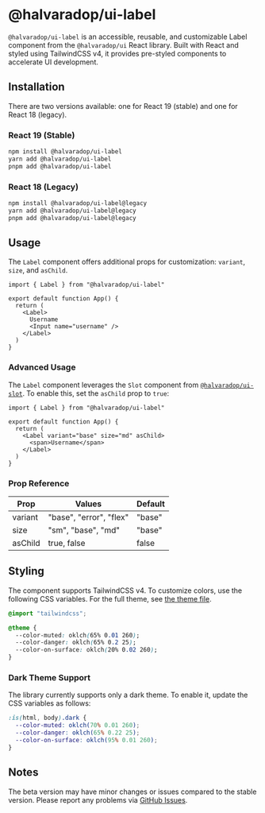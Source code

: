 # @halvaradop/ui-label

`@halvaradop/ui-label` is an accessible, reusable, and customizable Label component from the `@halvaradop/ui` React library. Built with React and styled using TailwindCSS v4, it provides pre-styled components to accelerate UI development.

## Installation

There are two versions available: one for React 19 (stable) and one for React 18 (legacy).

### React 19 (Stable)

```bash
npm install @halvaradop/ui-label
yarn add @halvaradop/ui-label
pnpm add @halvaradop/ui-label
```

### React 18 (Legacy)

```bash
npm install @halvaradop/ui-label@legacy
yarn add @halvaradop/ui-label@legacy
pnpm add @halvaradop/ui-label@legacy
```

## Usage

The `Label` component offers additional props for customization: `variant`, `size`, and `asChild`.

```tsx
import { Label } from "@halvaradop/ui-label"

export default function App() {
  return (
    <Label>
      Username
      <Input name="username" />
    </Label>
  )
}
```

### Advanced Usage

The `Label` component leverages the `Slot` component from [`@halvaradop/ui-slot`](https://github.com/halvaradop/ui/blob/master/packages/ui-slot/src/index.ts). To enable this, set the `asChild` prop to `true`:

```tsx
import { Label } from "@halvaradop/ui-label"

export default function App() {
  return (
    <Label variant="base" size="md" asChild>
      <span>Username</span>
    </Label>
  )
}
```

### Prop Reference

| Prop    | Values                  | Default |
| ------- | ----------------------- | ------- |
| variant | "base", "error", "flex" | "base"  |
| size    | "sm", "base", "md"      | "base"  |
| asChild | true, false             | false   |

## Styling

The component supports TailwindCSS v4. To customize colors, use the following CSS variables. For the full theme, see [the theme file](https://github.com/halvaradop/ui/blob/master/tailwind.css).

```css
@import "tailwindcss";

@theme {
  --color-muted: oklch(65% 0.01 260);
  --color-danger: oklch(65% 0.2 25);
  --color-on-surface: oklch(20% 0.02 260);
}
```

### Dark Theme Support

The library currently supports only a dark theme. To enable it, update the CSS variables as follows:

```css
:is(html, body).dark {
  --color-muted: oklch(70% 0.01 260);
  --color-danger: oklch(65% 0.22 25);
  --color-on-surface: oklch(95% 0.01 260);
}
```

## Notes

The beta version may have minor changes or issues compared to the stable version. Please report any problems via [GitHub Issues](https://github.com/halvaradop/ui/issues).
